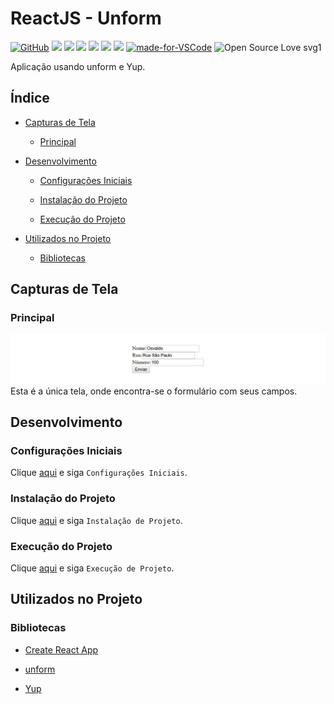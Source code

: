 # ReactJS - Unform

[![GitHub](https://img.shields.io/github/license/mashape/apistatus.svg)](https://github.com/osvaldokalvaitir/reactjs-unform/blob/master/LICENSE)
![](https://img.shields.io/github/package-json/v/osvaldokalvaitir/reactjs-unform.svg)
![](https://img.shields.io/github/last-commit/osvaldokalvaitir/reactjs-unform.svg?color=red)
![](https://img.shields.io/github/languages/top/osvaldokalvaitir/reactjs-unform.svg?color=yellow)
![](https://img.shields.io/github/languages/count/osvaldokalvaitir/reactjs-unform.svg?color=lightgrey)
![](https://img.shields.io/github/languages/code-size/osvaldokalvaitir/reactjs-unform.svg)
![](https://img.shields.io/github/repo-size/osvaldokalvaitir/reactjs-unform.svg?color=blueviolet)
[![made-for-VSCode](https://img.shields.io/badge/Made%20for-VSCode-1f425f.svg)](https://code.visualstudio.com/)
![Open Source Love svg1](https://badges.frapsoft.com/os/v1/open-source.svg?v=103)

Aplicação usando unform e Yup.

## Índice

- [Capturas de Tela](#capturas-de-tela)

  - [Principal](#principal)

- [Desenvolvimento](#desenvolvimento)

  - [Configurações Iniciais](#configurações-iniciais)

  - [Instalação do Projeto](#instalação-do-projeto)

  - [Execução do Projeto](#execução-do-projeto)

- [Utilizados no Projeto](#utilizados-no-projeto)

  - [Bibliotecas](#bibliotecas)

## Capturas de Tela

### Principal

![Main](/assets/main.png)
Esta é a única tela, onde encontra-se o formulário com seus campos.

## Desenvolvimento

### Configurações Iniciais

Clique [aqui](https://github.com/osvaldokalvaitir/projects-settings/blob/master/README.md) e siga `Configurações Iniciais`.

### Instalação do Projeto

Clique [aqui](https://github.com/osvaldokalvaitir/projects-settings/blob/master/nodejs/nodejs.md) e siga `Instalação de Projeto`.

### Execução do Projeto

Clique [aqui](https://github.com/osvaldokalvaitir/projects-settings/blob/master/nodejs/libs/create-react-app.md) e siga `Execução de Projeto`.

## Utilizados no Projeto

### Bibliotecas

- [Create React App](https://github.com/osvaldokalvaitir/projects-settings/blob/master/nodejs/libs/create-react-app.md)

- [unform](https://github.com/osvaldokalvaitir/projects-settings/blob/master/nodejs/libs/@rocketseat-unform.md)

- [Yup](https://github.com/osvaldokalvaitir/projects-settings/blob/master/nodejs/libs/yup.md)
